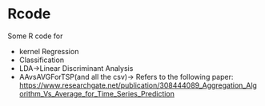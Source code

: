 # Rcode

Some R code for

- kernel Regression
- Classification 
- LDA->Linear Discriminant Analysis
- AAvsAVGForTSP(and all the csv)-> Refers to the following paper:
https://www.researchgate.net/publication/308444089_Aggregation_Algorithm_Vs_Average_for_Time_Series_Prediction


